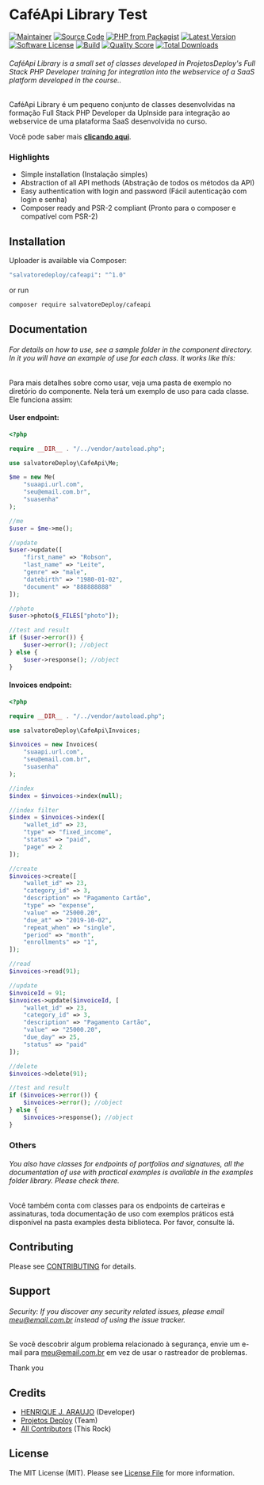 # CaféApi Library Test

[![Maintainer](http://img.shields.io/badge/maintainer-@HenriqueJArauj1-blue.svg?style=flat-square)](https://twitter.com/salvatoreDeploy)
[![Source Code](http://img.shields.io/badge/source-salvatoreDeploy/cafeapi-blue.svg?style=flat-square)](https://github.com/salvatoreDeploy/cafeapi)
[![PHP from Packagist](https://img.shields.io/packagist/php-v/salvatoredeploy/cafeapi.svg?style=flat-square)](https://packagist.org/packages/salvatoreDeploy/cafeapi)
[![Latest Version](https://img.shields.io/github/release/salvatoreDeploy/cafeapi.svg?style=flat-square)](https://github.com/salvatoreDeploy/cafeapi/releases)
[![Software License](https://img.shields.io/badge/license-MIT-brightgreen.svg?style=flat-square)](LICENSE)
[![Build](https://img.shields.io/scrutinizer/build/g/salvatoreDeploy/cafeapi.svg?style=flat-square)](https://scrutinizer-ci.com/g/salvatoreDeploy/cafeapi)
[![Quality Score](https://img.shields.io/scrutinizer/g/salvatoreDeploy/cafeapi.svg?style=flat-square)](https://scrutinizer-ci.com/g/salvatoreDeploy/cafeapi)
[![Total Downloads](https://img.shields.io/packagist/dt/salvatoreDeploy/cafeapi.svg?style=flat-square)](https://packagist.org/packages/salvatoredeploy/cafeapi)

###### CaféApi Library is a small set of classes developed in ProjetosDeploy's Full Stack PHP Developer training for integration into the webservice of a SaaS platform developed in the course..

CaféApi Library é um pequeno conjunto de classes desenvolvidas na formação Full Stack PHP Developer da UpInside para integração ao webservice de uma plataforma SaaS desenvolvida no curso.

Você pode saber mais **[clicando aqui](https://www.upinside.com.br/fsphp)**.

### Highlights

- Simple installation (Instalação simples)
- Abstraction of all API methods (Abstração de todos os métodos da API)
- Easy authentication with login and password (Fácil autenticação com login e senha)
- Composer ready and PSR-2 compliant (Pronto para o composer e compatível com PSR-2)

## Installation

Uploader is available via Composer:

```bash
"salvatoredeploy/cafeapi": "^1.0"
```

or run

```bash
composer require salvatoreDeploy/cafeapi
```

## Documentation

###### For details on how to use, see a sample folder in the component directory. In it you will have an example of use for each class. It works like this:

Para mais detalhes sobre como usar, veja uma pasta de exemplo no diretório do componente. Nela terá um exemplo de uso para cada classe. Ele funciona assim:

#### User endpoint:

```php
<?php

require __DIR__ . "/../vendor/autoload.php";

use salvatoreDeploy\CafeApi\Me;

$me = new Me(
    "suaapi.url.com",
    "seu@email.com.br",
    "suasenha"
);

//me
$user = $me->me();

//update
$user->update([
    "first_name" => "Robson",
    "last_name" => "Leite",
    "genre" => "male",
    "datebirth" => "1980-01-02",
    "document" => "888888888"
]);

//photo
$user->photo($_FILES["photo"]);

//test and result
if ($user->error()) {
    $user->error(); //object
} else {
    $user->response(); //object
}
```

#### Invoices endpoint:

```php
<?php

require __DIR__ . "/../vendor/autoload.php";

use salvatoreDeploy\CafeApi\Invoices;

$invoices = new Invoices(
    "suaapi.url.com",
    "seu@email.com.br",
    "suasenha"
);

//index
$index = $invoices->index(null);

//index filter
$index = $invoices->index([
    "wallet_id" => 23,
    "type" => "fixed_income",
    "status" => "paid",
    "page" => 2
]);

//create
$invoices->create([
    "wallet_id" => 23,
    "category_id" => 3,
    "description" => "Pagamento Cartão",
    "type" => "expense",
    "value" => "25000.20",
    "due_at" => "2019-10-02",
    "repeat_when" => "single",
    "period" => "month",
    "enrollments" => "1",
]);

//read
$invoices->read(91);

//update
$invoiceId = 91;
$invoices->update($invoiceId, [
    "wallet_id" => 23,
    "category_id" => 3,
    "description" => "Pagamento Cartão",
    "value" => "25000.20",
    "due_day" => 25,
    "status" => "paid"
]);

//delete
$invoices->delete(91);

//test and result
if ($invoices->error()) {
    $invoices->error(); //object
} else {
    $invoices->response(); //object
}
```

### Others

###### You also have classes for endpoints of portfolios and signatures, all the documentation of use with practical examples is available in the examples folder library. Please check there.

Você também conta com classes para os endpoints de carteiras e assinaturas, toda documentação de uso com exemplos práticos está disponível na pasta examples desta biblioteca. Por favor, consulte lá.

## Contributing

Please see [CONTRIBUTING](https://github.com/salvatoreDeploy/cafeapi/blob/master/CONTRIBUTING.md) for details.

## Support

###### Security: If you discover any security related issues, please email meu@email.com.br instead of using the issue tracker.

Se você descobrir algum problema relacionado à segurança, envie um e-mail para meu@email.com.br em vez de usar o rastreador de problemas.

Thank you

## Credits

- [HENRIQUE J. ARAUJO](https://github.com/salvatoreDeploy) (Developer)
- [Projetos Deploy](https://github.com/salvatoreDeploy) (Team)
- [All Contributors](https://github.com/salvatoreDeploy/cafeapi/contributors) (This Rock)

## License

The MIT License (MIT). Please see [License File](https://github.com/salvatoreDeploy/cafeapi/blob/master/LICENSE) for more information.

